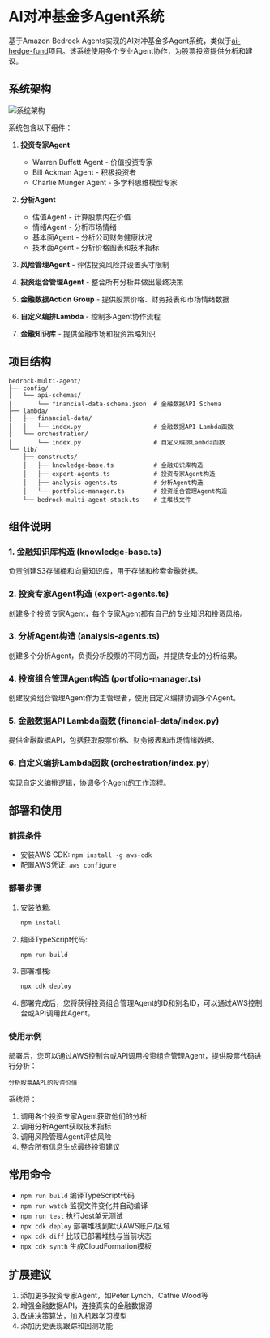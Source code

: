 # AI对冲基金多Agent系统

基于Amazon Bedrock Agents实现的AI对冲基金多Agent系统，类似于[ai-hedge-fund](https://github.com/virattt/ai-hedge-fund)项目。该系统使用多个专业Agent协作，为股票投资提供分析和建议。

## 系统架构

![系统架构](../assets/pics/fsi-agent.png)

系统包含以下组件：

1. **投资专家Agent**
   - Warren Buffett Agent - 价值投资专家
   - Bill Ackman Agent - 积极投资者
   - Charlie Munger Agent - 多学科思维模型专家

2. **分析Agent**
   - 估值Agent - 计算股票内在价值
   - 情绪Agent - 分析市场情绪
   - 基本面Agent - 分析公司财务健康状况
   - 技术面Agent - 分析价格图表和技术指标

3. **风险管理Agent** - 评估投资风险并设置头寸限制

4. **投资组合管理Agent** - 整合所有分析并做出最终决策

5. **金融数据Action Group** - 提供股票价格、财务报表和市场情绪数据

6. **自定义编排Lambda** - 控制多Agent协作流程

7. **金融知识库** - 提供金融市场和投资策略知识

## 项目结构

```
bedrock-multi-agent/
├── config/
│   └── api-schemas/
│       └── financial-data-schema.json  # 金融数据API Schema
├── lambda/
│   ├── financial-data/
│   │   └── index.py                    # 金融数据API Lambda函数
│   └── orchestration/
│       └── index.py                    # 自定义编排Lambda函数
└── lib/
    ├── constructs/
    │   ├── knowledge-base.ts           # 金融知识库构造
    │   ├── expert-agents.ts            # 投资专家Agent构造
    │   ├── analysis-agents.ts          # 分析Agent构造
    │   └── portfolio-manager.ts        # 投资组合管理Agent构造
    └── bedrock-multi-agent-stack.ts    # 主堆栈文件
```

## 组件说明

### 1. 金融知识库构造 (knowledge-base.ts)

负责创建S3存储桶和向量知识库，用于存储和检索金融数据。

### 2. 投资专家Agent构造 (expert-agents.ts)

创建多个投资专家Agent，每个专家Agent都有自己的专业知识和投资风格。

### 3. 分析Agent构造 (analysis-agents.ts)

创建多个分析Agent，负责分析股票的不同方面，并提供专业的分析结果。

### 4. 投资组合管理Agent构造 (portfolio-manager.ts)

创建投资组合管理Agent作为主管理者，使用自定义编排协调多个Agent。

### 5. 金融数据API Lambda函数 (financial-data/index.py)

提供金融数据API，包括获取股票价格、财务报表和市场情绪数据。

### 6. 自定义编排Lambda函数 (orchestration/index.py)

实现自定义编排逻辑，协调多个Agent的工作流程。

## 部署和使用

### 前提条件

- 安装AWS CDK: `npm install -g aws-cdk`
- 配置AWS凭证: `aws configure`

### 部署步骤

1. 安装依赖:
   ```bash
   npm install
   ```

2. 编译TypeScript代码:
   ```bash
   npm run build
   ```

3. 部署堆栈:
   ```bash
   npx cdk deploy
   ```

4. 部署完成后，您将获得投资组合管理Agent的ID和别名ID，可以通过AWS控制台或API调用此Agent。

### 使用示例

部署后，您可以通过AWS控制台或API调用投资组合管理Agent，提供股票代码进行分析：

```
分析股票AAPL的投资价值
```

系统将：
1. 调用各个投资专家Agent获取他们的分析
2. 调用分析Agent获取技术指标
3. 调用风险管理Agent评估风险
4. 整合所有信息生成最终投资建议

## 常用命令

* `npm run build`   编译TypeScript代码
* `npm run watch`   监视文件变化并自动编译
* `npm run test`    执行Jest单元测试
* `npx cdk deploy`  部署堆栈到默认AWS账户/区域
* `npx cdk diff`    比较已部署堆栈与当前状态
* `npx cdk synth`   生成CloudFormation模板

## 扩展建议

1. 添加更多投资专家Agent，如Peter Lynch、Cathie Wood等
2. 增强金融数据API，连接真实的金融数据源
3. 改进决策算法，加入机器学习模型
4. 添加历史表现跟踪和回测功能
